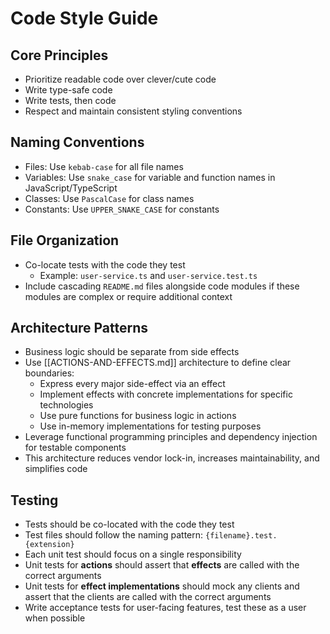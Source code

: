 # Code Style Guide

## Core Principles

- Prioritize readable code over clever/cute code
- Write type-safe code
- Write tests, then code
- Respect and maintain consistent styling conventions

## Naming Conventions

- Files: Use `kebab-case` for all file names
- Variables: Use `snake_case` for variable and function names in
  JavaScript/TypeScript
- Classes: Use `PascalCase` for class names
- Constants: Use `UPPER_SNAKE_CASE` for constants

## File Organization

- Co-locate tests with the code they test
  - Example: `user-service.ts` and `user-service.test.ts`
- Include cascading `README.md` files alongside code modules if these modules
  are complex or require additional context

## Architecture Patterns

- Business logic should be separate from side effects
- Use [[ACTIONS-AND-EFFECTS.md]] architecture to define clear boundaries:
  - Express every major side-effect via an effect
  - Implement effects with concrete implementations for specific technologies
  - Use pure functions for business logic in actions
  - Use in-memory implementations for testing purposes
- Leverage functional programming principles and dependency injection for
  testable components
- This architecture reduces vendor lock-in, increases maintainability, and
  simplifies code

## Testing

- Tests should be co-located with the code they test
- Test files should follow the naming pattern: `{filename}.test.{extension}`
- Each unit test should focus on a single responsibility
- Unit tests for **actions** should assert that **effects** are called with the
  correct arguments
- Unit tests for **effect implementations** should mock any clients and assert
  that the clients are called with the correct arguments
- Write acceptance tests for user-facing features, test these as a user when
  possible
